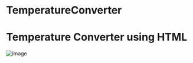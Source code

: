 # TemperatureConverter 
# Temperature Converter using HTML

![image](https://user-images.githubusercontent.com/60745683/209705951-434e8ce9-beca-40d5-a046-3889edb811dc.png)
